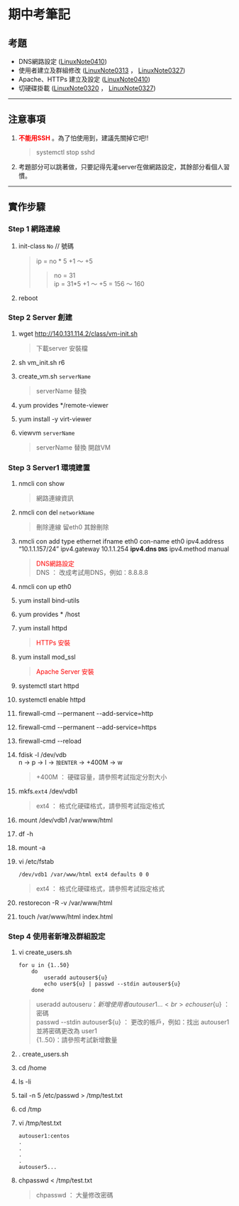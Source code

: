 # 期中考筆記
## 考題

* DNS網路設定 ([LinuxNote0410](https://github.com/RickyJian/LinuxClassNote/blob/master/LinuxNote0410.md))
* 使用者建立及群組修改  ([LinuxNote0313](https://github.com/RickyJian/LinuxClassNote/blob/master/LinuxNote0313.md) ，
[LinuxNote0327](https://github.com/RickyJian/LinuxClassNote/blob/master/LinuxNote0327.md))
* Apache、HTTPs 建立及設定 ([LinuxNote0410](https://github.com/RickyJian/LinuxClassNote/blob/master/LinuxNote0410.md))
* 切硬碟掛載  ([LinuxNote0320](https://github.com/RickyJian/LinuxClassNote/blob/master/LinuxNote0320.md) ，
[LinuxNote0327](https://github.com/RickyJian/LinuxClassNote/blob/master/LinuxNote0327.md))

---
## 注意事項
1. __<font color ="red">不能用SSH</font>__ 。為了怕使用到，建議先關掉它吧!!<br>
    > systemctl stop sshd

2. 考題部分可以跳著做，只要記得先灌server在做網路設定，其餘部分看個人習慣。

----
## 實作步驟
### Step 1  網路連線
1. init-class `No` // 號碼
    > ip = no * 5  +1 ～ +5 
    >
    >> no = 31<br>
    >> ip = 31*5 +1 ～ +5 = 156 ～ 160

2. reboot

### Step 2  Server 創建
1. wget http://140.131.114.2/class/vm-init.sh
    > 下載server 安裝檔

2. sh vm_init.sh r6 
3. create_vm.sh `serverName`
    > serverName 替換

4. yum provides */remote-viewer
5. yum install -y virt-viewer
6. viewvm `serverName`
    > serverName 替換
    > 開啟VM

### Step 3 Server1 環境建置
1. nmcli con show 
    > 網路連線資訊

2. nmcli con del `networkName`
    > 刪除連線 留eth0 其餘刪除

3. nmcli con add type ethernet ifname eth0 con-name eth0 ipv4.address “10.1.1.157/24” ipv4.gateway 10.1.1.254 __ipv4.dns `DNS`__ ipv4.method manual
    > <font color ="red"> DNS網路設定 </font><br>
    > DNS ： 改成考試用DNS，例如：8.8.8.8

4. nmcli con up eth0 
5. yum install bind-utils
6. yum provides * /host
7. yum install httpd
    > <font color ="red"> HTTPs 安裝 </font>

8. yum install mod_ssl
    > <font color ="red"> Apache Server 安裝 </font>

8. systemctl start httpd
9. systemctl enable httpd
10. firewall-cmd --permanent --add-service=http
11. firewall-cmd --permanent --add-service=https
12. firewall-cmd --reload
13. fdisk -l /dev/vdb <br>
    n → p → l → `按ENTER` → +400M → w
    > +400M ： 硬碟容量，請參照考試指定分割大小

14. mkfs.`ext4` /dev/vdb1
    > ext4 ： 格式化硬碟格式，請參照考試指定格式

15. mount /dev/vdb1 /var/www/html
16. df -h
17. mount -a
18. vi /etc/fstab
    ```
    /dev/vdb1 /var/www/html ext4 defaults 0 0
    ```
    > ext4 ： 格式化硬碟格式，請參照考試指定格式

19. restorecon -R -v /var/www/html 
20. touch /var/www/html index.html

### Step 4 使用者新增及群組設定
1. vi create_users.sh
    ```
    for u in {1..50}
        do 
            useradd autouser${u}
            echo user${u} | passwd --stdin autouser${u}
        done
    ```

    >  useradd autouser${u} ： 新增使用者 autouser1 ... <br>
    > echo user${u} ： 密碼 <br>
    > passwd --stdin autouser${u} ： 更改的帳戶，例如：找出 autouser1 並將密碼更改為 user1 <br>
    > {1..50}：請參照考試新增數量

2. . create_users.sh
3. cd /home
4. ls -li
5. tail -n 5 /etc/passwd > /tmp/test.txt
6. cd /tmp 
7. vi /tmp/test.txt
    ```
    autouser1:centos 
    .
    .
    .
    .
    autouser5...
    ```
8. chpasswd < /tmp/test.txt
    > chpasswd ： 大量修改密碼

